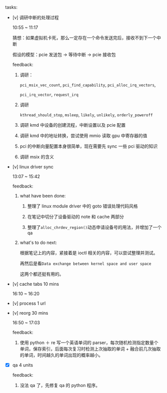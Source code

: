 tasks:

* [v] 调研中断的处理过程

    10:55 ~ 11:17

    猜想：如果虚拟机卡死，那么一定存在一个命令发送完后，接收不到下一个中断

    假设的模型：pcie 发送包 -> 等待中断 -> pcie 接收包

    feedback:

    1. 调研：
		
		`pci_msix_vec_count`, `pci_find_capability`, `pci_alloc_irq_vectors`,

		`pci_irq_vector`, `request_irq`

    2. 调研
		
		`kthread_should_stop`, `msleep`, `likely`, `unlikely`, `orderly_poweroff`

    3. 调研 kmd 中设备的创建流程，中断设置以及 pcie 配置

    4. 调研 kmd 中的地址转换，尝试使用 mmio 读取 gpu 中寄存器的值

    5. pci 的中断向量配置本身很简单，现在需要先 sync 一些 pci 驱动的知识

    6. 调研 msix 的含义

* [v] linux driver sync

    13:07 ~ 15:42

    feedback:

    1. what have been done:
    
        1. 整理了 linux module driver 中的 goto 错误处理代码风格
    
        2. 在笔记中切分了设备驱动的 note 和 cache 两部分

        3. 整理了`alloc_chrdev_region()`动态申请设备号的用法，并增加了一个 qa

    2. what's to do next:

        根据笔记上的内容，紧接着是 ioctl 相关的内容，可以尝试整理并测试。

        再然后是看`Data exchange between kernel space and user space`

        这两个都还挺有用的。

* [v] cache tabs 10 mins

    16:10 ~ 16:20

* [v] process 1 url

* [v] reorg 30 mins

    16:50 ~ 17:03

    feedback:

    1. 使用 python ＋ re 写一个英语单词的 parser，每次随机检测指定数量个单词，保存索引，后面每次复习时检测上次抽取的单词 + 融合前几次抽取的单词，时间越久的单词出现的概率越小。

* [x] qa 4 units

    feedback:

    1. 没法 qa 了，先修复 qa 的 python 程序。
